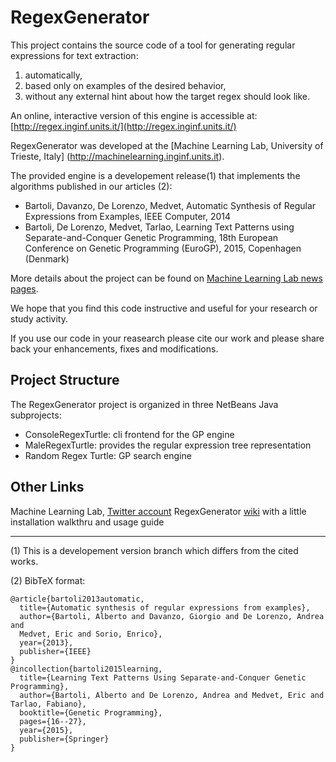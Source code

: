 # RegexGenerator

This project contains the source code of a tool for generating regular expressions for text extraction:

1. automatically,
2. based only on examples of the desired behavior,
3. without any external hint about how the target regex should look like.

An online, interactive version of this engine is accessible at: [http://regex.inginf.units.it/](http://regex.inginf.units.it/)

RegexGenerator was developed at the [Machine Learning Lab, University of Trieste, Italy] (http://machinelearning.inginf.units.it).

The provided engine is a developement release(1) that implements the algorithms published in our articles (2):

* Bartoli, Davanzo, De Lorenzo, Medvet, Automatic Synthesis of Regular Expressions from Examples, IEEE Computer, 2014
* Bartoli, De Lorenzo, Medvet, Tarlao, Learning Text Patterns using Separate-and-Conquer Genetic Programming, 18th European Conference on Genetic Programming (EuroGP), 2015, Copenhagen (Denmark)

More details about the project can be found on [Machine Learning Lab news pages](http://machinelearning.inginf.units.it/news/newregexgeneratortoolonline).

We hope that you find this code instructive and useful for your research or study activity.

If you use our code in your reasearch please cite our work and please share back your enhancements, fixes and 
modifications.

## Project Structure

The RegexGenerator project is organized in three NetBeans Java subprojects:

* ConsoleRegexTurtle:  cli frontend for the GP engine
* MaleRegexTurtle:       provides the regular expression tree representation
* Random Regex Turtle:     GP search engine 

## Other Links

Machine Learning Lab, [Twitter account](https://twitter.com/MaleLabTs)
RegexGenerator [wiki](https://github.com/MaLeLabTs/RegexGenerator/wiki) with a little installation walkthru and usage guide

---

(1) This is a developement version branch which differs from the cited works.

(2) BibTeX format:

    @article{bartoli2013automatic,
      title={Automatic synthesis of regular expressions from examples},
      author={Bartoli, Alberto and Davanzo, Giorgio and De Lorenzo, Andrea and 
      Medvet, Eric and Sorio, Enrico},
      year={2013},
      publisher={IEEE}
    }
    @incollection{bartoli2015learning,
      title={Learning Text Patterns Using Separate-and-Conquer Genetic Programming},
      author={Bartoli, Alberto and De Lorenzo, Andrea and Medvet, Eric and Tarlao, Fabiano},
      booktitle={Genetic Programming},
      pages={16--27},
      year={2015},
      publisher={Springer}
    }
